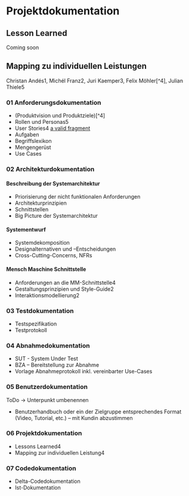 # Projektdokumentation

## Lesson Learned

Coming soon

## Mapping zu individuellen Leistungen

Christan Andés1, Michél Franz2, Juri Kaemper3, Felix Möhler[^4], Julian Thiele5

### 01 Anforderungsdokumentation

- (Produktvision und Produktziele)[^4]
- Rollen und Personas5
- User Stories4 [a valid fragment](#fragment)
- Aufgaben
- Begriffslexikon
- Mengengerüst
- Use Cases

### 02 Architekturdokumentation

#### Beschreibung der Systemarchitektur

- Priorisierung der nicht funktionalen Anforderungen
- Architekturprinzipien
- Schnittstellen
- Big Picture der Systemarchitektur

#### Systementwurf

- Systemdekomposition
- Designalternativen und –Entscheidungen
- Cross-Cutting-Concerns, NFRs

#### Mensch Maschine Schnittstelle

- Anforderungen an die MM-Schnittstelle4
- Gestaltungsprinzipien und Style-Guide2
- Interaktionsmodellierung2

### 03 Testdokumentation

- Testspezifikation
- Testprotokoll

### 04 Abnahmedokumentation

- SUT - System Under Test
- BZA – Bereitstellung zur Abnahme
- Vorlage Abnahmeprotokoll inkl. vereinbarter Use-Cases

### 05 Benutzerdokumentation

ToDo -> Unterpunkt umbenennen

- Benutzerhandbuch oder ein der Zielgruppe entsprechendes Format (Video, Tutorial, etc.) – mit Kundin abzustimmen

### 06 Projektdokumentation

- Lessons Learned4
- Mapping zur individuellen Leistung4

### 07 Codedokumentation

- Delta-Codedokumentation
- Ist-Dokumentation
